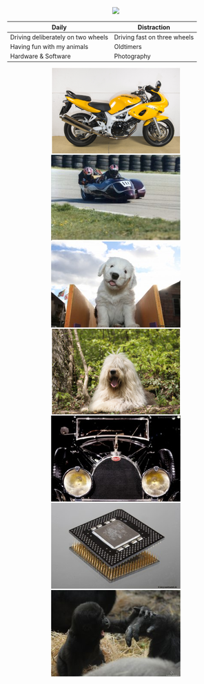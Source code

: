 <div align=center>
<img src="https://github-stats-alpha.vercel.app/api?username=unattended-ch&cc=000&tc=fff&ic=fff&bc=000" />

Daily|Distraction
---|---
Driving deliberately on two wheels|Driving fast on three wheels
Having fun with my animals|Oldtimers
Hardware & Software|Photography

![Suzuki](res/Suzuki.png) ![Sidecar](res/Sidecar.png)
![Magic](res/Magic.png) ![SirIvanhoe](res/SirIvanhoe.png)
![Bugatti](res/Bugatti.png) ![Chip](res/Chip.png)
![Zoo Basel](res/zoo_basel.png)

</div>
